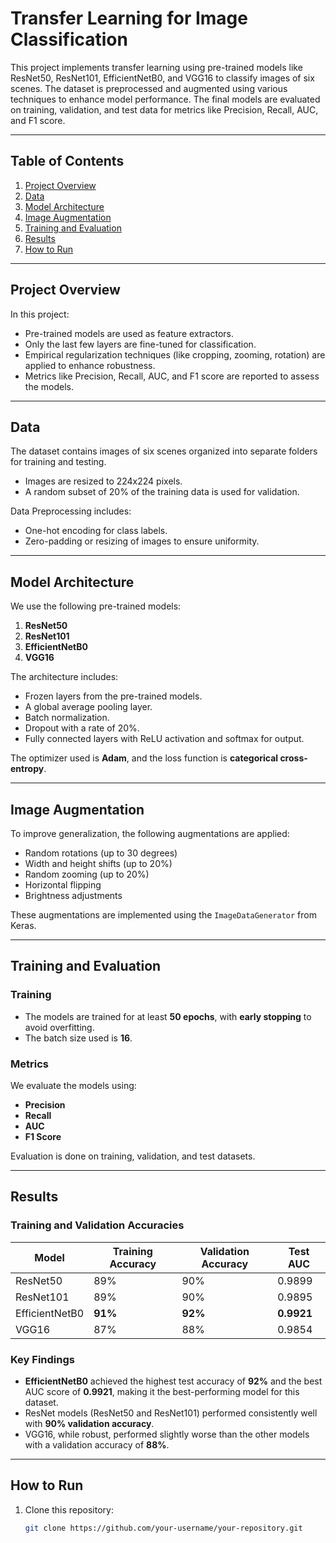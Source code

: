 # Transfer Learning for Image Classification

This project implements transfer learning using pre-trained models like ResNet50, ResNet101, EfficientNetB0, and VGG16 to classify images of six scenes. The dataset is preprocessed and augmented using various techniques to enhance model performance. The final models are evaluated on training, validation, and test data for metrics like Precision, Recall, AUC, and F1 score.

---

## Table of Contents

1. [Project Overview](#project-overview)
2. [Data](#data)
3. [Model Architecture](#model-architecture)
4. [Image Augmentation](#image-augmentation)
5. [Training and Evaluation](#training-and-evaluation)
6. [Results](#results)
7. [How to Run](#how-to-run)

---

## Project Overview

In this project:
- Pre-trained models are used as feature extractors.
- Only the last few layers are fine-tuned for classification.
- Empirical regularization techniques (like cropping, zooming, rotation) are applied to enhance robustness.
- Metrics like Precision, Recall, AUC, and F1 score are reported to assess the models.

---

## Data

The dataset contains images of six scenes organized into separate folders for training and testing.  
- Images are resized to 224x224 pixels.
- A random subset of 20% of the training data is used for validation.

Data Preprocessing includes:
- One-hot encoding for class labels.
- Zero-padding or resizing of images to ensure uniformity.

---

## Model Architecture

We use the following pre-trained models:
1. **ResNet50**
2. **ResNet101**
3. **EfficientNetB0**
4. **VGG16**

The architecture includes:
- Frozen layers from the pre-trained models.
- A global average pooling layer.
- Batch normalization.
- Dropout with a rate of 20%.
- Fully connected layers with ReLU activation and softmax for output.

The optimizer used is **Adam**, and the loss function is **categorical cross-entropy**.

---

## Image Augmentation

To improve generalization, the following augmentations are applied:
- Random rotations (up to 30 degrees)
- Width and height shifts (up to 20%)
- Random zooming (up to 20%)
- Horizontal flipping
- Brightness adjustments

These augmentations are implemented using the `ImageDataGenerator` from Keras.

---

## Training and Evaluation

### Training
- The models are trained for at least **50 epochs**, with **early stopping** to avoid overfitting.
- The batch size used is **16**.

### Metrics
We evaluate the models using:
- **Precision**
- **Recall**
- **AUC**
- **F1 Score**

Evaluation is done on training, validation, and test datasets.

---

## Results

### Training and Validation Accuracies
| Model          | Training Accuracy | Validation Accuracy | Test AUC    |
|-----------------|-------------------|---------------------|-------------|
| ResNet50       | 89%              | 90%                | 0.9899      |
| ResNet101      | 89%              | 90%                | 0.9895      |
| EfficientNetB0 | **91%**          | **92%**            | **0.9921**  |
| VGG16          | 87%              | 88%                | 0.9854      |

### Key Findings
- **EfficientNetB0** achieved the highest test accuracy of **92%** and the best AUC score of **0.9921**, making it the best-performing model for this dataset.
- ResNet models (ResNet50 and ResNet101) performed consistently well with **90% validation accuracy**.
- VGG16, while robust, performed slightly worse than the other models with a validation accuracy of **88%**.

---

## How to Run

1. Clone this repository:
   ```bash
   git clone https://github.com/your-username/your-repository.git

